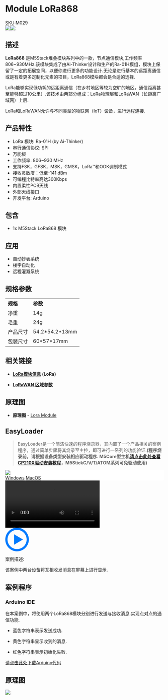 # Module LoRa868

<div class="badge badge-pill badge-primary product_sku_tag">SKU:M029</div>

<div class="product_pic"><img src="assets/img/product_pics/module/module_lora868_01.webp"><img src="assets/img/product_pics/module/module_lora868_02.webp"></div>

## 描述

**LoRa868** 是M5Stack堆叠模块系列中的一款，节点通信模块,工作频率806~930MHz.该模块集成了由Ai-Thinker设计和生产的Ra-01H模组，模块上保留了一定的拓展空间，以便你进行更多的功能设计.无论是进行基本的远距离通信或是有着更多定制化元素的项目，LoRa868模块都会是合适的选择.

LoRa能够实现低功耗的远距离通信（在乡村地区等较为空旷的地区，通信距离甚至能够超过10公里）.该技术由两部分组成：LoRa物理层和LoRaWAN（长距离广域网）上层.

LoRa和LoRaWAN允许与不同类型的物联网（IoT）设备，进行远程连接.

## 产品特性

-  LoRa 模块: Ra-01H (by Ai-Thinker)
-  串行通信协议: SPI
-  万能板
-  工作频率: 806~930 MHz
-  支持FSK，GFSK，MSK，GMSK，LoRa™和OOK调制模式
-  接收灵敏度：低至-141 dBm
-  可编程比特率高达300Kbps
-  内置柔性PCB天线
-  外部天线接口
-  开发平台: Arduino

## 包含

-  1x M5Stack LoRa868 模块

## 应用

-  自动抄表系统
-  楼宇自动化
-  远程灌溉系统

## 规格参数

<table>
   <tr style="font-weight:bold">
      <td>规格</td>
      <td>参数</td>
   </tr>
   <tr>
      <td>净重</td>
      <td>14g</td>
   </tr>
   <tr>
      <td>毛重</td>
      <td>24g</td>
   </tr>
   <tr>
      <td>产品尺寸</td>
      <td>54.2*54.2*13mm</td>
   </tr>
   <tr>
      <td>包装尺寸</td>
      <td>60*57*17mm</td>
   </tr>
 </table>

## 相关链接

- **[LoRa模块信息](http://wiki.ai-thinker.com/_media/lora/docs/ra-01_datasheet_v1.1.pdf) (LoRa)**

- **[LoRaWAN 区域参数](https://m5stack.oss-cn-shenzhen.aliyuncs.com/resource/docs/datasheet/module/lorawantm_regional_parameters_v1.1rb_-_final.pdf)**

## 原理图

-  **原理图** - [Lora Module](https://m5stack.oss-cn-shenzhen.aliyuncs.com/resource/docs/schematic/Modules/module_lora_sch.pdf)

## EasyLoader

>EasyLoader是一个简洁快速的程序烧录器，其内置了一个产品相关的案例程序，通过简单步骤将其烧录至主控，即可进行一系列的功能验证.**(程序烧录前，请根据设备类型安装相应驱动程序. M5Core型主机[请点击此处查看CP210X驱动安装教程](zh_CN/arduino/arduino_development?id=安装串口驱动)，M5StickC/V/T/ATOM系列可免驱动使用)**

<div class="easyloader-box">
    <div style="background-color:white;">
        <div><img src="https://m5stack.oss-cn-shenzhen.aliyuncs.com/image/easyloader_intro.webp"></div>
        <div class="easyloader-btn">
            <a href="https://m5stack.oss-cn-shenzhen.aliyuncs.com/EasyLoader/Windows/MODULE/EasyLoader_LoRa868_MODULE.exe">Windows</a>
            <a href="https://m5stack.oss-cn-shenzhen.aliyuncs.com/EasyLoader/MacOS/MODULE/EasyLoader_LoRa868_MODULE.dmg">MacOS</a>
        </div>
    </div>
    <div>
        <video id="example_video" controls>
            <source src="https://m5stack.oss-cn-shenzhen.aliyuncs.com/video/Product_example_video/Module/LoRa868.mp4" type="video/mp4">
        </video>
        <div class="easyloader-mask">
        <a>
            <svg id="play-btn" t="1583228776634" class="icon" viewBox="0 0 1024 1024" version="1.1" xmlns="http://www.w3.org/2000/svg" p-id="4152" width="75" height="75"><path d="M512 0C229.216 0 0 229.216 0 512s229.216 512 512 512 512-229.216 512-512S794.784 0 512 0z m0 928C282.24 928 96 741.76 96 512S282.24 96 512 96s416 186.24 416 416-186.24 416-416 416zM384 288l384 224-384 224z" p-id="4153" fill="#007aff"></path></svg></a>
            <p>案例描述:</p>
            <p>该案例中两台设备将互相收发消息在屏幕上进行显示.</p>
        </div>
    </div>
</div>

## 案例程序

### Arduino IDE

在本案例中，将使用两个LoRa868模块分别进行发送与接收消息.实现点对点的通信功能.

* 蓝色字符串表示发送成功.

* 黄色字符串显示收到的消息.

* 红色字符串表示初始化失败.

[请点击此处下载Arduino代码](https://github.com/m5stack/M5Stack/tree/master/examples/Modules/LORA868_SX1276/LoRa868Duplex)

## 原理图

<img src="assets/img/product_pics/module/lora_sch.webp">

<script>

   var purchase_link = 'https://m5stack.com/collections/m5-module/products/lora-module-868mhz';

   anchor_search(purchase_link);
   scrollFunc();

</script>